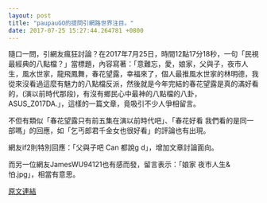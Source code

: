 ```yaml
---
layout: post
title: "paupauGO的提問引網路世界注目。"
date: 2017-07-25 15:27:44.264781 +0800
---
```


隨口一問，引網友瘋狂討論？在2017年7月25日，時間12點17分18秒，一句「民視最經典的八點檔？」當標題，內容寫著：「意難忘，愛，娘家，父與子，夜市人生，風水世家，龍飛鳳舞，春花望露，幸福來了，個人最推風水世家的林明德，我從來沒看過這麼有魅力的八點檔反派，然後就是今年完結的春花望露是真的滿好看的，(演以前時代那段)，有沒有鄉民心中最神的八點檔的八卦，ASUS_Z017DA.」，這樣的一篇文章，竟吸引不少人爭相留言。

不但有類似「春花望露只有前五集在演以前時代吧」、「春花好看      我們看的是同一部嗎」的回應，如「乞丐郎君千金女也很好看」的評論也有出現。

網友if2則特別回應：「父與子吧  Can 都說g  d」，增加文章討論面向。

而另一位網友JamesWU94121也有感而發，留言表示：「娘家 夜市人生& 怕.jpg」，相當有意思。

<a href = "https://www.ptt.cc/bbs/Gossiping/M.1500956241.A.8E2.html">原文連結</a>

